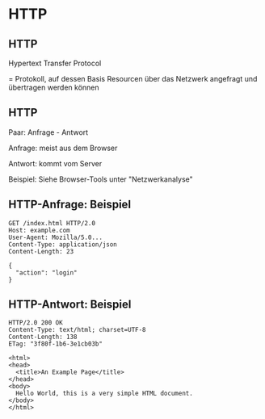 # HTTP

## HTTP

Hypertext Transfer Protocol

= Protokoll, auf dessen Basis Resourcen über das Netzwerk angefragt und übertragen werden können

## HTTP

Paar: Anfrage - Antwort

Anfrage: meist aus dem Browser

Antwort: kommt vom Server

Beispiel: Siehe Browser-Tools unter "Netzwerkanalyse"

## HTTP-Anfrage: Beispiel

```http
GET /index.html HTTP/2.0
Host: example.com
User-Agent: Mozilla/5.0...
Content-Type: application/json
Content-Length: 23

{
  "action": "login"
}
```

## HTTP-Antwort: Beispiel

```http
HTTP/2.0 200 OK
Content-Type: text/html; charset=UTF-8
Content-Length: 138
ETag: "3f80f-1b6-3e1cb03b"

<html>
<head>
  <title>An Example Page</title>
</head>
<body>
  Hello World, this is a very simple HTML document.
</body>
</html>
```
